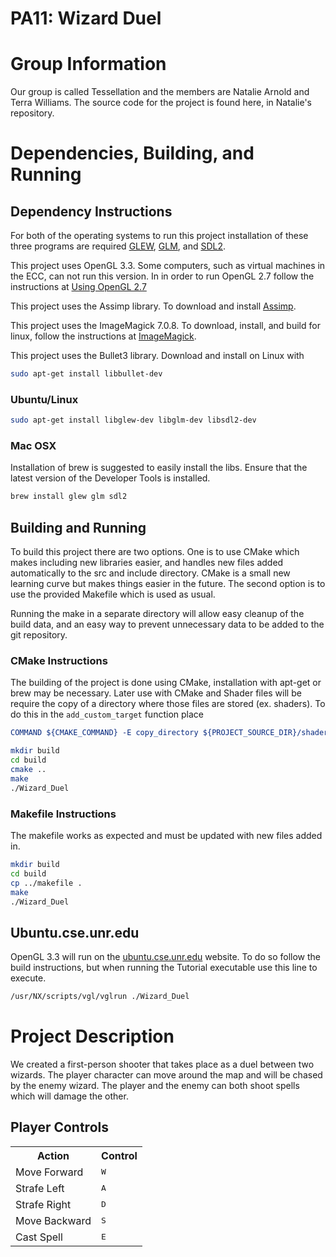 # PA11: Wizard Duel

# Group Information
Our group is called Tessellation and the members are Natalie Arnold and Terra Williams.  The source code for the project is found here, in Natalie's repository.

# Dependencies, Building, and Running

## Dependency Instructions
For both of the operating systems to run this project installation of these three programs are required [GLEW](http://glew.sourceforge.net/), [GLM](http://glm.g-truc.net/0.9.7/index.html), and [SDL2](https://wiki.libsdl.org/Tutorials).

This project uses OpenGL 3.3. Some computers, such as virtual machines in the ECC, can not run this version. In in order to run OpenGL 2.7 follow the instructions at [Using OpenGL 2.7](https://github.com/HPC-Vis/computer-graphics/wiki/Using-OpenGL-2.7)

This project uses the Assimp library. To download and install [Assimp](http://www.assimp.org/).

This project uses the ImageMagick 7.0.8. To download, install, and build for linux, follow the instructions at [ImageMagick](https://linuxconfig.org/how-to-install-imagemagick-7-on-ubuntu-18-04-linux).

This project uses the Bullet3 library. Download and install on Linux with

```bash
sudo apt-get install libbullet-dev
```

### Ubuntu/Linux
```bash
sudo apt-get install libglew-dev libglm-dev libsdl2-dev
```

### Mac OSX
Installation of brew is suggested to easily install the libs. Ensure that the latest version of the Developer Tools is installed.
```bash
brew install glew glm sdl2
```

## Building and Running
To build this project there are two options. One is to use CMake which makes including new libraries easier, and handles new files added automatically to the src and include directory. CMake is a small new learning curve but makes things easier in the future.
The second option is to use the provided Makefile which is used as usual.

Running the make in a separate directory will allow easy cleanup of the build data, and an easy way to prevent unnecessary data to be added to the git repository.

### CMake Instructions
The building of the project is done using CMake, installation with apt-get or brew may be necessary. Later use with CMake and Shader files will be require the copy of a directory where those files are stored (ex. shaders). To do this in the ```add_custom_target``` function place
```cmake
COMMAND ${CMAKE_COMMAND} -E copy_directory ${PROJECT_SOURCE_DIR}/shaders/ ${CMAKE_CURRENT_BINARY_DIR}/shaders
```

```bash
mkdir build
cd build
cmake ..
make
./Wizard_Duel
```

### Makefile Instructions
The makefile works as expected and must be updated with new files added in.

```bash
mkdir build
cd build
cp ../makefile .
make
./Wizard_Duel
```

## Ubuntu.cse.unr.edu
OpenGL 3.3 will run on the [ubuntu.cse.unr.edu](https://ubuntu.cse.unr.edu/) website. To do so follow the build instructions, but when running the Tutorial executable use this line to execute.
```bash
/usr/NX/scripts/vgl/vglrun ./Wizard_Duel
```
# Project Description
We created a first-person shooter that takes place as a duel between two wizards. The player character can move around the map and will be chased by the enemy wizard. The player and the enemy can both shoot spells which will damage the other. 

## Player Controls

<table>
    <tr>
        <th>Action</th>
        <th>Control</th>
    </tr>
    <tr>
        <td>Move Forward</td>
        <td><kbd>W</kbd></td>
    </tr>
    <tr>
        <td>Strafe Left</td>
        <td><kbd>A</kbd></td>
    </tr>
    <tr>
        <td>Strafe Right</td>
        <td><kbd>D</kbd></td>
    </tr>
    <tr>
        <td>Move Backward</td>
        <td><kbd>S</kbd></td>
    </tr>
    <tr>
        <td>Cast Spell</td>
        <td><kbd>E</kbd></td>
    </tr>
</table>

